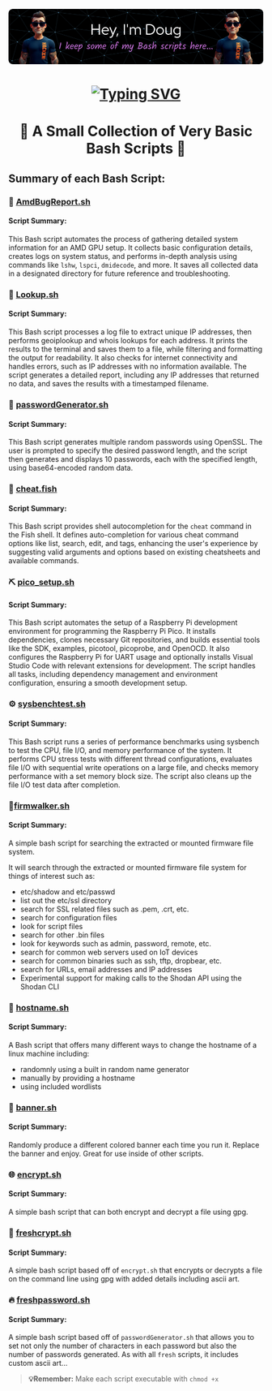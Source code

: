 ![Header](https://github.com/DouglasFreshHabian/Bash_Scripts/blob/main/Graphics/Mr-Fresh-2-github-header-image.png?raw=true)
<h1 align="center"> 
  </h1>
<h1 align="center"> 
<a href="https://git.io/typing-svg"><img src="https://readme-typing-svg.demolab.com?font=Merienda&size=35&duration=3500&pause=700&color=F7E707D7&center=true&vCenter=true&height=75&width=1300px&lines=I'm+a+Linux+Sysadmin💻;Internet+of+Things+Hacker📱;and+novice+security+researcher🕵️;" alt="Typing SVG" /></a>

<h1 align="center"> 
📜 A Small Collection of Very Basic Bash Scripts 📜
</h1>

## Summary of each Bash Script:

### 🐛 [AmdBugReport.sh](https://github.com/DouglasFreshHabian/Bash_Scripts/blob/main/AmdBugReport.sh)
#### Script Summary:
This Bash script automates the process of gathering detailed system information for an AMD GPU setup. It collects basic configuration details, creates logs on system status, and performs in-depth analysis using commands like `lshw`, `lspci`, `dmidecode`, and more. It saves all collected data in a designated directory for future reference and troubleshooting.

### 🔭 [Lookup.sh](https://github.com/DouglasFreshHabian/Bash_Scripts/blob/main/Lookup.sh)
#### Script Summary:
This Bash script processes a log file to extract unique IP addresses, then performs geoiplookup and whois lookups for each address. It prints the results to the terminal and saves them to a file, while filtering and formatting the output for readability. It also checks for internet connectivity and handles errors, such as IP addresses with no information available. The script generates a detailed report, including any IP addresses that returned no data, and saves the results with a timestamped filename.

### 🔑 [passwordGenerator.sh](https://github.com/DouglasFreshHabian/Bash_Scripts/blob/main/passwordGenerator.sh)
#### Script Summary:
This Bash script generates multiple random passwords using OpenSSL. The user is prompted to specify the desired password length, and the script then generates and displays 10 passwords, each with the specified length, using base64-encoded random data.

### 🐠 [cheat.fish](https://github.com/DouglasFreshHabian/Bash_Scripts/blob/main/cheat.fish)
#### Script Summary:
This Bash script provides shell autocompletion for the `cheat` command in the Fish shell. It defines auto-completion for various cheat command options like list, search, edit, and tags, enhancing the user's experience by suggesting valid arguments and options based on existing cheatsheets and available commands.

### ⛏ [pico_setup.sh](https://github.com/DouglasFreshHabian/Bash_Scripts/blob/main/pico_setup.sh)
#### Script Summary:
This Bash script automates the setup of a Raspberry Pi development environment for programming the Raspberry Pi Pico. It installs dependencies, clones necessary Git repositories, and builds essential tools like the SDK, examples, picotool, picoprobe, and OpenOCD. It also configures the Raspberry Pi for UART usage and optionally installs Visual Studio Code with relevant extensions for development. The script handles all tasks, including dependency management and environment configuration, ensuring a smooth development setup.

### ⚙️ [sysbenchtest.sh](https://github.com/DouglasFreshHabian/Bash_Scripts/blob/main/sysbenchtest.sh)
#### Script Summary:
This Bash script runs a series of performance benchmarks using sysbench to test the CPU, file I/O, and memory performance of the system. It performs CPU stress tests with different thread configurations, evaluates file I/O with sequential write operations on a large file, and checks memory performance with a set memory block size. The script also cleans up the file I/O test data after completion.

### 🚶‍[firmwalker.sh](https://github.com/DouglasFreshHabian/Bash_Scripts/blob/main/firmwalker.sh)
#### Script Summary:
A simple bash  script for searching the extracted or mounted firmware file system.

It will search through the extracted or mounted firmware file system for things of interest such as:

* etc/shadow and etc/passwd
* list out the etc/ssl directory
* search for SSL related files such as .pem, .crt, etc.
* search for configuration files
* look for script files
* search for other .bin files
* look for keywords such as admin, password, remote, etc.
* search for common web servers used on IoT devices
* search for common binaries such as ssh, tftp, dropbear, etc.
* search for URLs, email addresses and IP addresses
* Experimental support for making calls to the Shodan API using the Shodan CLI

### 📛 [hostname.sh](https://github.com/DouglasFreshHabian/Bash_Scripts/blob/main/hostname.sh)
#### Script Summary:
A Bash script that offers many different ways to change the hostname of a linux machine including:

* randomnly using a built in random name generator
* manually by providing a hostname
* using included wordlists

### 🏴 [banner.sh](https://github.com/DouglasFreshHabian/Bash_Scripts/blob/main/banner.sh)
#### Script Summary:
Randomly produce a different colored banner each time you run it. Replace the banner and enjoy. Great for use inside of other scripts.

### 🌐 [encrypt.sh](https://github.com/DouglasFreshHabian/Bash_Scripts/blob/main/encrypt.sh)
#### Script Summary:
A simple bash script that can both encrypt and decrypt a file using gpg.

### 🤵 [freshcrypt.sh](https://github.com/DouglasFreshHabian/Bash_Scripts/blob/main/freshscrypt.sh)
#### Script Summary:
A simple bash script based off of `encrypt.sh` that encrypts or decrypts a file on the command line using gpg with added details including ascii art.

### 🔥 [freshpassword.sh](https://github.com/DouglasFreshHabian/Bash_Scripts/blob/main/freshpassword.sh)
#### Script Summary:
A simple bash script based off of `passwordGenerator.sh` that allows you to set not only the number of characters in each password but also the number of passwords
generated. As with all `fresh` scripts, it includes custom ascii art...
>**💡Remember:**
> Make each script executable with `chmod +x`




<!-- Someone has been coming into my github repo and even viewed my recovery codes. I have been seeing small changes being made on my pages, since I have the originals. Please stop. If you catch you, you will be in trouble. Nobody is above the law -->

<!-- 
 _____              _       _____                        _          
|  ___| __ ___  ___| |__   |  ___|__  _ __ ___ _ __  ___(_) ___ ___ 
| |_ | '__/ _ \/ __| '_ \  | |_ / _ \| '__/ _ \ '_ \/ __| |/ __/ __|
|  _|| | |  __/\__ \ | | | |  _| (_) | | |  __/ | | \__ \ | (__\__ \
|_|  |_|  \___||___/_| |_| |_|  \___/|_|  \___|_| |_|___/_|\___|___/
        dfresh@tutanota.com Fresh Forensics, LLC 2025 -->
